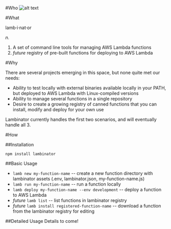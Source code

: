 #Who
![alt text](https://s3.amazonaws.com/resources.page-vault.com/lambinator.png "Lambinator Logo")

#What

lamb·i·nat·or

_n._

1. A set of command line tools for managing AWS Lambda functions
2. _future_ registry of pre-built functions for deploying to AWS Lambda

#Why

There are several projects emerging in this space, but none quite met our needs:

- Ability to test locally with external binaries available locally in your PATH, but deployed to AWS Lambda with Linux-compiled versions
- Ability to manage several functions in a single repository
- Desire to create a growing registry of canned functions that you can install, modify and deploy for your own use

Lambinator currently handles the first two scenarios, and will eventually handle all 3.

#How

##Installation

`npm install lambinator`

##Basic Usage
* `lamb new my-function-name` -- create a new function directory with lambinator assets (.env, lambinator.json, my-function-name.js)
* `lamb run my-function-name` -- run a function locally 
* `lamb deploy my-function-name --env development` -- deploy a function to AWS Lambda
* _future_ `lamb list` -- list functions in lambinator registry
* _future_ `lamb install registered-function-name` -- download a function from the lambinator registry for editing

##Detailed Usage
Details to come!